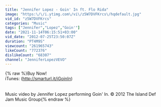 ```yaml
---
title: "Jennifer Lopez - Goin' In ft. Flo Rida"
image: "https:\/\/i.ytimg.com\/vi\/z5W7DVFKrcs\/hqdefault.jpg"
vid_id: "z5W7DVFKrcs"
categories: "Music"
tags: ["Jennifer","Lopez","Goin'"]
date: "2021-11-14T06:15:51+03:00"
vid_date: "2012-07-25T23:50:07Z"
duration: "PT4M9S"
viewcount: "261965743"
likeCount: "772376"
dislikeCount: "68307"
channel: "JenniferLopezVEVO"
---
```

{% raw %}Buy Now!<br />iTunes:  (<a rel="nofollow" target="blank" href="http://smarturl.it/iGoinIn)">http://smarturl.it/iGoinIn)</a><br /><br /><br />Music video by Jennifer Lopez performing Goin' In. © 2012 The Island Def Jam Music Group{% endraw %}
